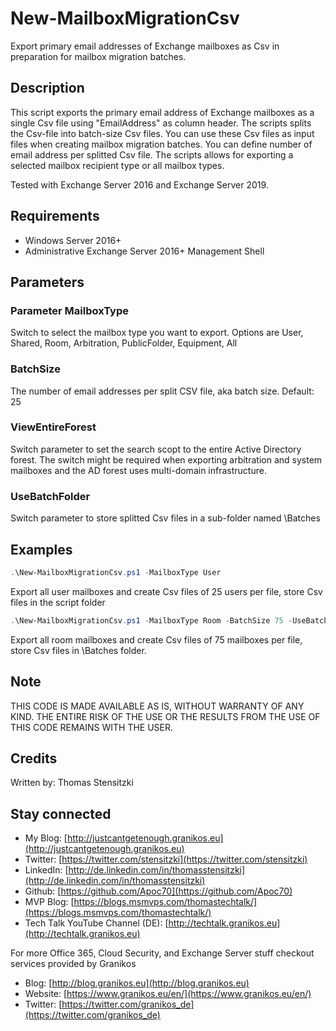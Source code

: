# New-MailboxMigrationCsv

Export primary email addresses of Exchange mailboxes as Csv in preparation for mailbox migration batches.

## Description

This script exports the primary email address of Exchange mailboxes as a single Csv file using "EmailAddress" as column header. 
The scripts splits the Csv-file into batch-size Csv files. You can use these Csv files as input files when creating mailbox migration batches.
You can define number of email address per splitted Csv file.
The scripts allows for exporting a selected mailbox recipient type or all mailbox types.

Tested with Exchange Server 2016 and Exchange Server 2019.

## Requirements

- Windows Server 2016+
- Administrative Exchange Server 2016+ Management Shell

## Parameters

### Parameter MailboxType

Switch to select the mailbox type you want to export.
Options are User, Shared, Room, Arbitration, PublicFolder, Equipment, All

### BatchSize

The number of email addresses per split CSV file, aka batch size.
Default: 25

### ViewEntireForest

Switch parameter to set the search scopt to the entire Active Directory forest.
The switch might be required when exporting arbitration and system mailboxes and the AD forest uses multi-domain infrastructure.

### UseBatchFolder

Switch parameter to store splitted Csv files in a sub-folder named \Batches

## Examples

``` PowerShell
.\New-MailboxMigrationCsv.ps1 -MailboxType User
```

Export all user mailboxes and create Csv files of 25 users per file, store Csv files in the script folder

``` PowerShell
.\New-MailboxMigrationCsv.ps1 -MailboxType Room -BatchSize 75 -UseBatchFolder
```

Export all room mailboxes and create Csv files of 75 mailboxes per file, store Csv files in \Batches folder.

## Note

THIS CODE IS MADE AVAILABLE AS IS, WITHOUT WARRANTY OF ANY KIND. THE ENTIRE
RISK OF THE USE OR THE RESULTS FROM THE USE OF THIS CODE REMAINS WITH THE USER.

## Credits

Written by: Thomas Stensitzki

## Stay connected

- My Blog: [http://justcantgetenough.granikos.eu](http://justcantgetenough.granikos.eu)
- Twitter: [https://twitter.com/stensitzki](https://twitter.com/stensitzki)
- LinkedIn: [http://de.linkedin.com/in/thomasstensitzki](http://de.linkedin.com/in/thomasstensitzki)
- Github: [https://github.com/Apoc70](https://github.com/Apoc70)
- MVP Blog: [https://blogs.msmvps.com/thomastechtalk/](https://blogs.msmvps.com/thomastechtalk/)
- Tech Talk YouTube Channel (DE): [http://techtalk.granikos.eu](http://techtalk.granikos.eu)

For more Office 365, Cloud Security, and Exchange Server stuff checkout services provided by Granikos

- Blog: [http://blog.granikos.eu](http://blog.granikos.eu)
- Website: [https://www.granikos.eu/en/](https://www.granikos.eu/en/)
- Twitter: [https://twitter.com/granikos_de](https://twitter.com/granikos_de)